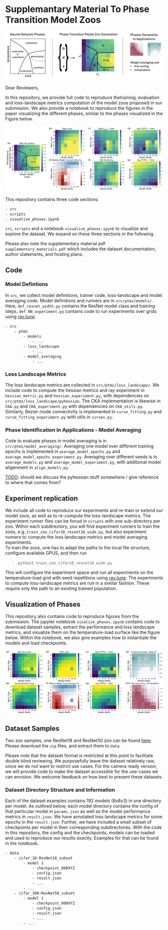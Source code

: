 # Supplemantary Material To Phase Transition Model Zoos

![Overview of our phase transition model zoo.](./assets/overview_phase_transition_model_zoo.png)


Dear Reviewers,

In this repository, we provide full code to reproduce thetraining, evaluation and loss-landscape metrics computation of the model zoos proposed in our submission. We also provide a notebook to reproduce the figures in the paper visualizing the different phases, similar to the phases visualized in the Figure below. 

![Example for phase transitions and loss landscape metrics in our model zoo.](./assets/phases_presentation_cifar100.png)

This repository contains three code sections:
```
- src
- scripts
- visualize_phases.ipynb
```

 `src`, `scripts` and a notebook `visualize_phases.ipynb` to visualize and explore the dataset. We expand on these three sections in the following.

Please also note the supplementary material pdf `supplementary_materials.pdf` which includes the dataset documentation, author statements, and hosting plans. 

## Code
 
### Model Defintions

In `src`, we collect model definitions, trainer code, loss-landscape and model averaging code. Model definitions and runners are in `src/ptmz/models/`. Here, `def_resnet_width.py` contains the ResNet model class and training steps. `def_NN_experiment.py` contains code to run experiments over grids using [ray.tune](https://docs.ray.io/en/latest/tune/index.html).  
```
- src
    - ptmz
        - models
            - ...
        - loss_landscape
            - ...
        - model_averaging
            - ...
```

### Loss Landscape Metrics
The loss landscape metrics are collected in `src/ptmz/loss_landscape/`. We include code to compute the hessian metrics and ray experiment in `hessian_metric.py` and `hessian_experiment.py`, with dependencies on `src/ptmz/loss_landscape/pyhessian`. The CKA implementation is likewise in `CKA.py` and `CKA_experiment.py` with dependencies on `CKA_utils.py`. Similarly, Bezier mode connectivity is implemented in `curve_fitting.py` and `curve_fitting_experiment.py` with utils in `curves.py`.

### Phase Identification In Applications - Model Averaging
Code to evaluate phases in model averaging is in `src/ptmz/model_averaging/`. Averaging one model over different training epochs is implemented in `average_model_epochs.py` and `average_model_epochs_experiment.py`. Averaging over different seeds is in `average_models.py` and `average_model_experiment.py`, with additional model aligenment in `align_models.py`.

[TODO](): should we discuss the pyhessian stuff somewhere / give reference to where that comes from?

## Experiment replication
We include all code to reproduce our experiments and re-train or extend our model zoos, as well as to re-compute the loss-landscape metrics.
The experiment runner files can be fonud in `scripts` with one sub-directory per zoo. Within each subdirectory, you will find experiment runners to train the zoos, e.g.,`train_zoo_cifar10_resnet18_wide.py`, but also experiment runners to compute the loss landscape metrics and model averaging experiments.  
To train the zoos, one has to adapt the paths to the local file structure, configure available GPUS, and then run   
> `python3 train_zoo_cifar10_resnet18_wide.py`   

This will configure the experiment space and run all experiments on the temperature-load grid with seed repetitions using [ray.tune](https://docs.ray.io/en/latest/tune/index.html). The experiments to compute loss-landscape metrics are run in a similar fashion. These require only the path to an existing trained population.

## Visualization of Phases
This repository also contains code to reproduce figures from the submission. The jupyter notebook `visalize_phases.ipynb` contains code to download dataset samples, extract the performance and loss landscape metrics, and visualize them on the temperature-load surface like the figure below. Within the notebook, we also give examples how to instantiate the models and load checkpoints. 

![Phase transitions in performance, loss landscape metrics and model averaging in our model zoo.](./assets/phases_model_combination.png)

## Dataset Samples
Two zoo samples, one ResNet18 and ResNet50 zoo can be found [here](https://drive.proton.me/urls/TG5WC7B43C#bkNzPBKq1EWx). Please download the `zip` files, and extract them to `data`.

Please note that the dataset format is restricted at this point to facilitate double blind reviewing. 
We purposefully leave the dataset relatively raw, since we do not want to restrict use cases. For the camera ready version, we will provide code to make the dataset accessible for the use-cases we can envision. We welcome feedback on how best to present these datasets.

### Dataset Directory Structure and Information 
Each of the dataset examples contains 192 models (8x8x3) in one directory per model. As outlined below, each model directory contains the config of that particular model in `params.json` as well as the model performance metrics in `result.json`. We have annotated loss landscape metrics for some epochs in the `result.json`. Further, we have included a small subset of checkpoints per model in their corresponding subdirectories. With the code in this repository, the config and the checkpoints, models can be loaded and used to reproduce our results exactly. Examples for that can be found in the notebook.

```
- data
    - cifar_10-ResNet18_subset
        - model 1
            - checkpoint_000XYZ
            - config.json
            - result.json
            - ...
        - ...
    - cifar_100-ResNet50_subset
        - model 1
            - checkpoint_000XYZ
            - config.json
            - result.json
            - ...
        - ...
```

#